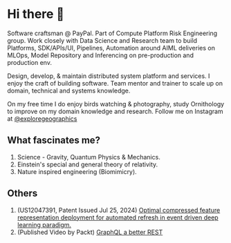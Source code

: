# Hi there 👋

Software craftsman @ PayPal. Part of Compute Platform Risk Engineering group. Work closely with Data Science and Research team to build Platforms, SDK/APIs/UI, Pipelines, Automation around AIML deliveries on MLOps, Model Repository and Inferencing on pre-production and production env.

Design, develop, & maintain distributed system platform and services. I enjoy the craft of building software. Team mentor and trainer to scale up on domain, technical and systems knowledge.

On my free time I do enjoy birds watching & photography, study Ornithology to improve on my domain knowledge and research. Follow me on Instagram at [@exploregeographics](https://instagram.com/exploregeographics)

## What fascinates me?

1. Science - Gravity, Quantum Physics & Mechanics.
2. Einstein's special and general theory of relativity.
3. Nature inspired engineering (Biomimicry).

## Others

1. (US12047391, Patent Issued Jul 25, 2024) [Optimal compressed feature representation deployment for automated refresh in event driven deep learning paradigm.](https://patents.justia.com/patent/12047391)
2. (Published Video by Packt) [GraphQL a better REST](https://www.packtpub.com/product/hands-on-graphql-for-better-restful-web-services-video/9781788995627)
